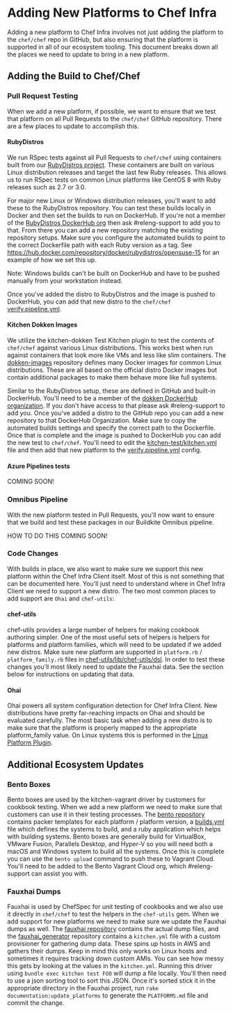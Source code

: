 # Adding New Platforms to Chef Infra

Adding a new platform to Chef Infra involves not just adding the platform to the `chef/chef` repo in GitHub, but also ensuring that the platform is supported in all of our ecosystem tooling. This document breaks down all the places we need to update to bring in a new platform.

## Adding the Build to Chef/Chef

### Pull Request Testing

When we add a new platform, if possible, we want to ensure that we test that platform on all Pull Requests to the `chef/chef` GitHub repository. There are a few places to update to accomplish this.

#### RubyDistros

We run RSpec tests against all Pull Requests to `chef/chef` using containers built from our [RubyDistros project](https://github.com/chef/rubydistros). These containers are built on various Linux distribution releases and target the last few Ruby releases. This allows us to run RSpec tests on common Linux platforms like CentOS 8 with Ruby releases such as 2.7 or 3.0.

For major new Linux or Windows distribution releases, you'll want to add these to the RubyDistros repository. You can test these builds locally in Docker and then set the builds to run on DockerHub. If you're not a member of the [RubyDistros DockerHub org](https://hub.docker.com/orgs/rubydistros) then ask #releng-support to add you to that. From there you can add a new repository matching the existing repository setups. Make sure you configure the automated builds to point to the correct Dockerfile path with each Ruby version as a tag. See https://hub.docker.com/repository/docker/rubydistros/opensuse-15 for an example of how we set this up.

Note: Windows builds can't be built on DockerHub and have to be pushed manually from your workstation instead.

Once you've added the distro to RubyDistros and the image is pushed to DockerHub, you can add that new distro to the `chef/chef` [verify.pipeline.yml](https://github.com/chef/chef/blob/master/.expeditor/verify.pipeline.yml).

#### Kitchen Dokken Images

We utilize the kitchen-dokken Test Kitchen plugin to test the contents of `chef/chef` against various Linux distributions. This works best when run against containers that look more like VMs and less like slim containers. The [dokken-images](https://github.com/test-kitchen/dokken-images) repository defines many Docker images for common Linux distributions. These are all based on the official distro Docker images but contain additional packages to make them behave more like full systems.

Similar to the RubyDistros setup, these are defined in GitHub and built-in DockerHub. You'll need to be a member of the [dokken DockerHub organization](https://hub.docker.com/orgs/dokken). If you don't have access to that please ask #releng-support to add you. Once you've added a distro to the GitHub repo you can add a new repository to that DockerHub Organization. Make sure to copy the automated builds settings and specify the correct path to the Dockerfile. Once that is complete and the image is pushed to DockerHub you can add the new test to `chef/chef`. You'll need to edit the [kitchen-test/kitchen.yml](https://github.com/chef/chef/blob/master/kitchen-tests/kitchen.yml) file and then add that new platform to the [verify.pipeline.yml](https://github.com/chef/chef/blob/master/.expeditor/verify.pipeline.yml) config.

#### Azure Pipelines tests

COMING SOON!

### Omnibus Pipeline

With the new platform tested in Pull Requests, you'll now want to ensure that we build and test these packages in our Buildkite Omnibus pipeline.

HOW TO DO THIS COMING SOON!

### Code Changes

With builds in place, we also want to make sure we support this new platform within the Chef Infra Client itself. Most of this is not something that can be documented here. You'll just need to understand where in Chef Infra Client we need to support a new distro. The two most common places to add support are `Ohai` and `chef-utils`:

#### chef-utils

chef-utils provides a large number of helpers for making cookbook authoring simpler. One of the most useful sets of helpers is helpers for platforms and platform families, which will need to be updated if we added new distros. Make sure new platform are supported in `platform.rb` / `platform_family.rb` files in [chef-utils/lib/chef-utils/dsl](https://github.com/chef/chef/tree/master/chef-utils/lib/chef-utils/dsl). In order to test these changes you'll most likely need to update the Fauxhai data. See the section below for instructions on updating that data.

#### Ohai

Ohai powers all system configuration detection for Chef Infra Client. New distributions have pretty far-reaching impacts on Ohai and should be evaluated carefully. The most basic task when adding a new distro is to make sure that the platform is properly mapped to the appropriate platform_family value. On Linux systems this is performed in the [Linux Platform Plugin](https://github.com/chef/ohai/blob/master/lib/ohai/plugins/linux/platform.rb).

## Additional Ecosystem Updates

### Bento Boxes

Bento boxes are used by the kitchen-vagrant driver by customers for cookbook testing. When we add a new platform we need to make sure that customers can use it in their testing processes. The [bento repository](https://github.com/chef/bento/) contains packer templates for each platform / platform version, a [builds.yml](https://github.com/chef/bento/blob/master/builds.yml) file which defines the systems to build, and a ruby application which helps with building systems. Bento boxes are generally build for VirtualBox, VMware Fusion, Parallels Desktop, and Hyper-V so you will need both a macOS and Windows system to build all the systems. Once this is complete you can use the `bento upload` command to push these to Vagrant Cloud. You'll need to be added to the Bento Vagrant Cloud org, which #releng-support can assist you with.

### Fauxhai Dumps

Fauxhai is used by ChefSpec for unit testing of cookbooks and we also use it directly in `chef/chef` to test the helpers in the `chef-utils` gem. When we add support for new platforms we need to make sure we update the Fauxhai dumps as well. The [fauxhai repository](https://github.com/chefspec/fauxhai/) contains the actual dump files, and the [fauxhai_generator](https://github.com/chefspec/fauxhai_generator) repository contains a `kitchen.yml` file with a custom provisioner for gathering dump data. These spins up hosts in AWS and gathers their dumps. Keep in mind this only works on Linux hosts and sometimes it requires tracking down custom AMIs. You can see how messy this gets by looking at the values in the `kitchen.yml`. Running this driver using `bundle exec kitchen test FOO` will dump a file locally. You'll then need to use a json sorting tool to sort this JSON. Once it's sorted stick it in the appropriate directory in the Fauxhai project, run `rake documentation:update_platforms` to generate the `PLATFORMS.md` file and commit the change. 

